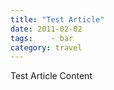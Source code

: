 ```yaml
---
title: "Test Article"
date: 2011-02-02
tags:    - bar
category: travel
---
```

Test Article Content
